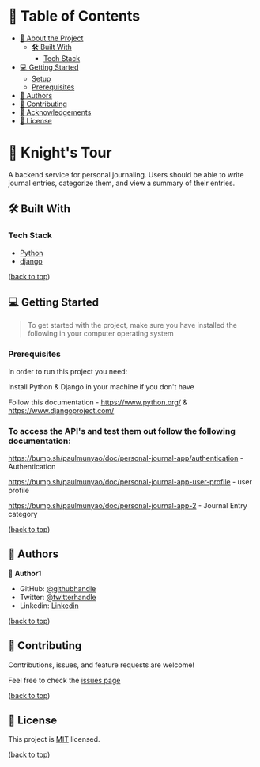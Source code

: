 <a name="readme-top"></a>

# 📗 Table of Contents

- [📖 About the Project](#about-project)
    - [🛠 Built With](#built-with)
        - [Tech Stack](#tech-stack)
- [💻 Getting Started](#getting-started)
    - [Setup](#setup)
    - [Prerequisites](#prerequisites)
- [👥 Authors](#authors)
- [🤝 Contributing](#contributing)
- [🙏 Acknowledgements](#acknowledgements)
- [📝 License](#license)

<!-- PROJECT DESCRIPTION -->

# 📖 Knight's Tour <a name="about-project"></a>

A backend service for personal journaling. Users should be able to write journal entries, categorize them, and view a summary of their entries.


## 🛠 Built With <a name="built-with"></a>

### Tech Stack <a name="tech-stack"></a>
  <ul>
    <li><a href="https://www.python.org/">Python</a></li>
<li><a href="https://www.djangoproject.com/">django</a></li>
  </ul>


<p align="left">(<a href="#readme-top">back to top</a>)</p>

<!-- GETTING STARTED -->

## 💻 Getting Started <a name="getting-started"></a>

> To get started with the project, make sure you have installed the following in your computer operating system

### Prerequisites

In order to run this project you need:

Install Python & Django in your machine if you don't have

Follow this documentation - https://www.python.org/ & https://www.djangoproject.com/


### To access the API's and test them out follow the following documentation:

 https://bump.sh/paulmunyao/doc/personal-journal-app/authentication - Authentication

 https://bump.sh/paulmunyao/doc/personal-journal-app-user-profile - user profile

 https://bump.sh/paulmunyao/doc/personal-journal-app-2 - Journal Entry category


<p align="left">(<a href="#readme-top">back to top</a>)</p>

<!-- AUTHORS -->

## 👥 Authors <a name="authors"></a>

👤 **Author1**

- GitHub: [@githubhandle](https://github.com/paulmunyao)
- Twitter: [@twitterhandle](https://twitter.com/Mutiso_P)
- Linkedin: [Linkedin](https://www.linkedin.com/in/paulmunyao/)

<p align="left">(<a href="#readme-top">back to top</a>)</p>

<!-- CONTRIBUTING -->

## 🤝 Contributing <a name="contributing"></a>

Contributions, issues, and feature requests are welcome!

Feel free to check the [issues page](https://github.com/paulmunyao/Personal-Journaling-App/issues)
<p align="left">(<a href="#readme-top">back to top</a>)</p>


<!-- LICENSE -->

## 📝 License <a name="license"></a>

This project is [MIT](https://github.com/paulmunyao/Personal-Journaling-App?tab=MIT-1-ov-file) licensed.

<p align="left">(<a href="#readme-top">back to top</a>)</p>
